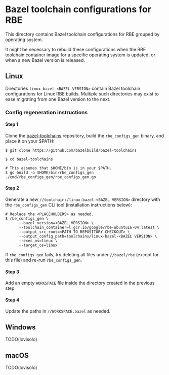 # Bazel toolchain configurations for RBE

This directory contains Bazel toolchain configurations for RBE grouped by operating system.

It might be necessary to rebuild these configurations when the RBE toolchain container image
for a specific operating system is updated, or when a new Bazel version is released.

## Linux

Directories `linux-bazel-<BAZEL VERSION>` contain Bazel toolchain configurations for Linux RBE
builds. Multiple such directories may exist to ease migrating from one Bazel version to the next.

### Config regeneration instructions

#### Step 1

Clone the [bazel-toolchains](https://github.com/bazelbuild/bazel-toolchains) repository, build the
`rbe_configs_gen` binary, and place it on your $PATH:

```
$ git clone https://github.com/bazelbuild/bazel-toolchains

$ cd bazel-toolchains

# This assumes that $HOME/bin is in your $PATH.
$ go build -o $HOME/bin/rbe_configs_gen ./cmd/rbe_configs_gen/rbe_configs_gen.go
```

#### Step 2

Generate a new `//toolchains/linux-bazel-<BAZEL VERSION>` directory with the `rbe_configs_gen` CLI
tool (installation instructions below):

```
# Replace the <PLACEHOLDERS> as needed.
$ rbe_configs_gen \
      --bazel_version=<BAZEL VERSION> \
      --toolchain_container=l.gcr.io/google/rbe-ubuntu16-04:latest \
      --output_src_root=<PATH TO REPOSITORY CHECKOUT> \
      --output_config_path=toolchains/linux-bazel-<BAZEL VERSION> \
      --exec_os=linux \
      --target_os=linux
```

If `rbe_configs_gen` fails, try deleting all files under `//bazel/rbe` (except for this file) and
re-run `rbe_configs_gen`.

#### Step 3

Add an empty `WORKSPACE` file inside the directory created in the previous step.

#### Step 4

Update the paths in `//WORKSPACE.bazel` as needed.

## Windows

TODO(lovisolo)

## macOS

TODO(lovisolo)
